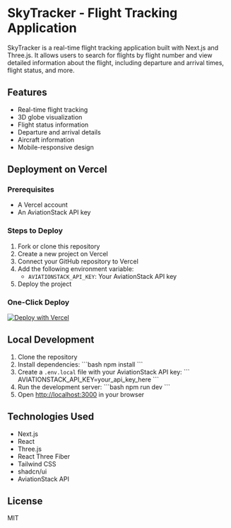 # SkyTracker - Flight Tracking Application

SkyTracker is a real-time flight tracking application built with Next.js and Three.js. It allows users to search for flights by flight number and view detailed information about the flight, including departure and arrival times, flight status, and more.

## Features

- Real-time flight tracking
- 3D globe visualization
- Flight status information
- Departure and arrival details
- Aircraft information
- Mobile-responsive design

## Deployment on Vercel

### Prerequisites

- A Vercel account
- An AviationStack API key

### Steps to Deploy

1. Fork or clone this repository
2. Create a new project on Vercel
3. Connect your GitHub repository to Vercel
4. Add the following environment variable:
   - `AVIATIONSTACK_API_KEY`: Your AviationStack API key
5. Deploy the project

### One-Click Deploy

[![Deploy with Vercel](https://vercel.com/button)](https://vercel.com/new/clone?repository-url=https%3A%2F%2Fgithub.com%2Fyourusername%2Fskytracker&env=AVIATIONSTACK_API_KEY&envDescription=API%20key%20for%20AviationStack%20flight%20data&envLink=https%3A%2F%2Faviationstack.com%2Fdocumentation)

## Local Development

1. Clone the repository
2. Install dependencies:
   \`\`\`bash
   npm install
   \`\`\`
3. Create a `.env.local` file with your AviationStack API key:
   \`\`\`
   AVIATIONSTACK_API_KEY=your_api_key_here
   \`\`\`
4. Run the development server:
   \`\`\`bash
   npm run dev
   \`\`\`
5. Open [http://localhost:3000](http://localhost:3000) in your browser

## Technologies Used

- Next.js
- React
- Three.js
- React Three Fiber
- Tailwind CSS
- shadcn/ui
- AviationStack API

## License

MIT
